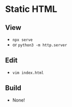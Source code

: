 # Static HTML

## View

- `npx serve` 
- or `python3 -m http.server`

## Edit

- `vim index.html`

## Build

- None!
